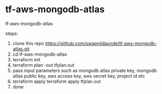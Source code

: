 # tf-aws-mongodb-atlas
tf-aws-mongodb-atlas

steps:
1. clone this repo https://github.com/swapnildaunde/tf-aws-mongodb-atlas.git
2. cd tf-aws-mongodb-atlas
3. terraform init  
4. terraform plan -out tfplan.out
5. pass input parameters such as mongodb atlas private key, mongodb atlas public key, aws access key, aws secret key, project id etc
6. terraform apply terraform apply tfplan.out
7. done

